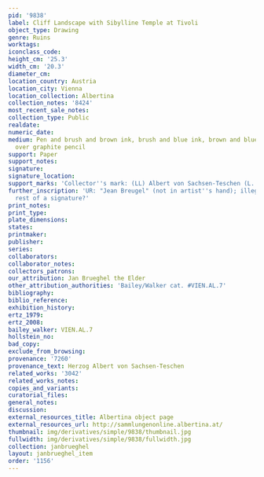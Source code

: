 ```yaml
---
pid: '9838'
label: Cliff Landscape with Sibylline Temple at Tivoli
object_type: Drawing
genre: Ruins
worktags:
iconclass_code:
height_cm: '25.3'
width_cm: '20.3'
diameter_cm:
location_country: Austria
location_city: Vienna
location_collection: Albertina
collection_notes: '8424'
most_recent_sale_notes:
collection_type: Public
realdate:
numeric_date:
medium: Pen and brush and brown ink, brush and blue ink, brown and blue-gray wash,
  over graphite pencil
support: Paper
support_notes:
signature:
signature_location:
support_marks: 'Collector''s mark: (LL) Albert von Sachsen-Teschen (L. 174)'
further_inscription: 'UR: "Jean Breugel" (not in artist''s hand); illegible inscription,
  rest of a signature?'
print_notes:
print_type:
plate_dimensions:
states:
printmaker:
publisher:
series:
collaborators:
collaborator_notes:
collectors_patrons:
our_attribution: Jan Brueghel the Elder
other_attribution_authorities: 'Bailey/Walker cat. #VIEN.AL.7'
bibliography:
biblio_reference:
exhibition_history:
ertz_1979:
ertz_2008:
bailey_walker: VIEN.AL.7
hollstein_no:
bad_copy:
exclude_from_browsing:
provenance: '7260'
provenance_text: Herzog Albert von Sachsen-Teschen
related_works: '3042'
related_works_notes:
copies_and_variants:
curatorial_files:
general_notes:
discussion:
external_resources_title: Albertina object page
external_resources_url: http://sammlungenonline.albertina.at/
thumbnail: img/derivatives/simple/9838/thumbnail.jpg
fullwidth: img/derivatives/simple/9838/fullwidth.jpg
collection: janbrueghel
layout: janbrueghel_item
order: '1156'
---
```

